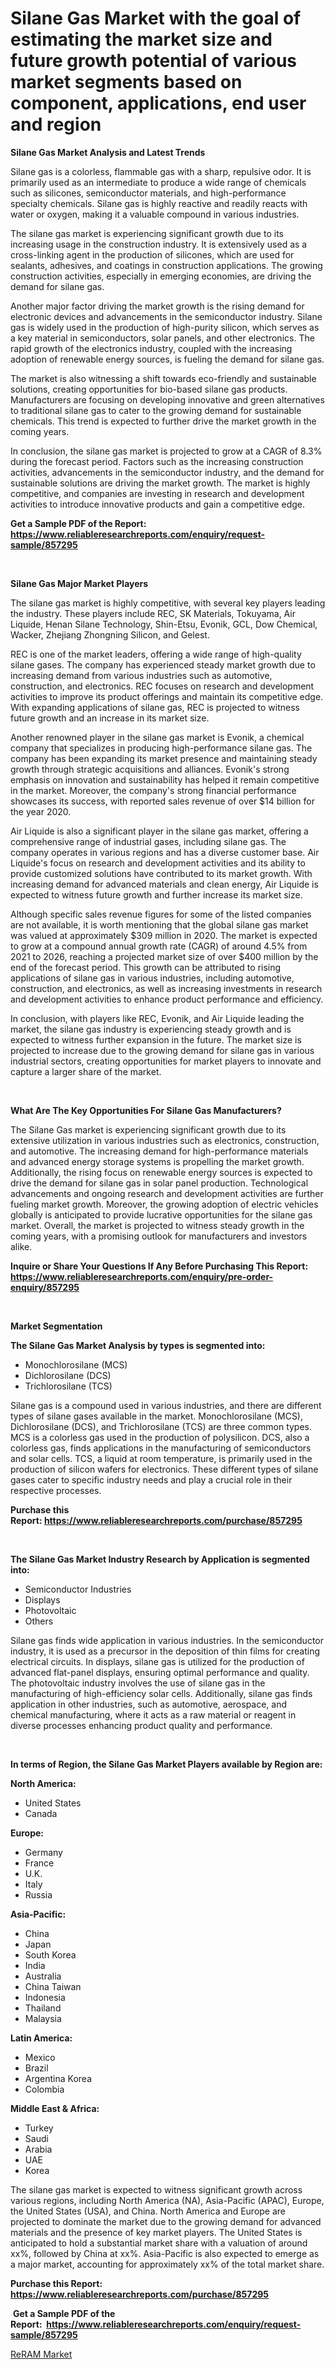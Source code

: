 <p><h1>Silane Gas Market with the goal of estimating the market size and future growth potential of various market segments based on component, applications, end user and region</h1></p><p><strong>Silane Gas Market Analysis and Latest Trends</strong></p>
<p><p>Silane gas is a colorless, flammable gas with a sharp, repulsive odor. It is primarily used as an intermediate to produce a wide range of chemicals such as silicones, semiconductor materials, and high-performance specialty chemicals. Silane gas is highly reactive and readily reacts with water or oxygen, making it a valuable compound in various industries.</p><p>The silane gas market is experiencing significant growth due to its increasing usage in the construction industry. It is extensively used as a cross-linking agent in the production of silicones, which are used for sealants, adhesives, and coatings in construction applications. The growing construction activities, especially in emerging economies, are driving the demand for silane gas.</p><p>Another major factor driving the market growth is the rising demand for electronic devices and advancements in the semiconductor industry. Silane gas is widely used in the production of high-purity silicon, which serves as a key material in semiconductors, solar panels, and other electronics. The rapid growth of the electronics industry, coupled with the increasing adoption of renewable energy sources, is fueling the demand for silane gas.</p><p>The market is also witnessing a shift towards eco-friendly and sustainable solutions, creating opportunities for bio-based silane gas products. Manufacturers are focusing on developing innovative and green alternatives to traditional silane gas to cater to the growing demand for sustainable chemicals. This trend is expected to further drive the market growth in the coming years.</p><p>In conclusion, the silane gas market is projected to grow at a CAGR of 8.3% during the forecast period. Factors such as the increasing construction activities, advancements in the semiconductor industry, and the demand for sustainable solutions are driving the market growth. The market is highly competitive, and companies are investing in research and development activities to introduce innovative products and gain a competitive edge.</p></p>
<p><strong>Get a Sample PDF of the Report:&nbsp; <a href="https://www.reliableresearchreports.com/enquiry/request-sample/857295">https://www.reliableresearchreports.com/enquiry/request-sample/857295</a></strong></p>
<p>&nbsp;</p>
<p><strong>Silane Gas Major Market Players</strong></p>
<p><p>The silane gas market is highly competitive, with several key players leading the industry. These players include REC, SK Materials, Tokuyama, Air Liquide, Henan Silane Technology, Shin-Etsu, Evonik, GCL, Dow Chemical, Wacker, Zhejiang Zhongning Silicon, and Gelest. </p><p>REC is one of the market leaders, offering a wide range of high-quality silane gases. The company has experienced steady market growth due to increasing demand from various industries such as automotive, construction, and electronics. REC focuses on research and development activities to improve its product offerings and maintain its competitive edge. With expanding applications of silane gas, REC is projected to witness future growth and an increase in its market size. </p><p>Another renowned player in the silane gas market is Evonik, a chemical company that specializes in producing high-performance silane gas. The company has been expanding its market presence and maintaining steady growth through strategic acquisitions and alliances. Evonik's strong emphasis on innovation and sustainability has helped it remain competitive in the market. Moreover, the company's strong financial performance showcases its success, with reported sales revenue of over $14 billion for the year 2020. </p><p>Air Liquide is also a significant player in the silane gas market, offering a comprehensive range of industrial gases, including silane gas. The company operates in various regions and has a diverse customer base. Air Liquide's focus on research and development activities and its ability to provide customized solutions have contributed to its market growth. With increasing demand for advanced materials and clean energy, Air Liquide is expected to witness future growth and further increase its market size. </p><p>Although specific sales revenue figures for some of the listed companies are not available, it is worth mentioning that the global silane gas market was valued at approximately $309 million in 2020. The market is expected to grow at a compound annual growth rate (CAGR) of around 4.5% from 2021 to 2026, reaching a projected market size of over $400 million by the end of the forecast period. This growth can be attributed to rising applications of silane gas in various industries, including automotive, construction, and electronics, as well as increasing investments in research and development activities to enhance product performance and efficiency.</p><p>In conclusion, with players like REC, Evonik, and Air Liquide leading the market, the silane gas industry is experiencing steady growth and is expected to witness further expansion in the future. The market size is projected to increase due to the growing demand for silane gas in various industrial sectors, creating opportunities for market players to innovate and capture a larger share of the market.</p></p>
<p>&nbsp;</p>
<p><strong>What Are The Key Opportunities For Silane Gas Manufacturers?</strong></p>
<p><p>The Silane Gas market is experiencing significant growth due to its extensive utilization in various industries such as electronics, construction, and automotive. The increasing demand for high-performance materials and advanced energy storage systems is propelling the market growth. Additionally, the rising focus on renewable energy sources is expected to drive the demand for silane gas in solar panel production. Technological advancements and ongoing research and development activities are further fueling market growth. Moreover, the growing adoption of electric vehicles globally is anticipated to provide lucrative opportunities for the silane gas market. Overall, the market is projected to witness steady growth in the coming years, with a promising outlook for manufacturers and investors alike.</p></p>
<p><strong>Inquire or Share Your Questions If Any Before Purchasing This Report: <a href="https://www.reliableresearchreports.com/enquiry/pre-order-enquiry/857295">https://www.reliableresearchreports.com/enquiry/pre-order-enquiry/857295</a></strong></p>
<p>&nbsp;</p>
<p><strong>Market Segmentation</strong></p>
<p><strong>The Silane Gas Market Analysis by types is segmented into:</strong></p>
<p><ul><li>Monochlorosilane (MCS)</li><li>Dichlorosilane (DCS)</li><li>Trichlorosilane (TCS)</li></ul></p>
<p><p>Silane gas is a compound used in various industries, and there are different types of silane gases available in the market. Monochlorosilane (MCS), Dichlorosilane (DCS), and Trichlorosilane (TCS) are three common types. MCS is a colorless gas used in the production of polysilicon. DCS, also a colorless gas, finds applications in the manufacturing of semiconductors and solar cells. TCS, a liquid at room temperature, is primarily used in the production of silicon wafers for electronics. These different types of silane gases cater to specific industry needs and play a crucial role in their respective processes.</p></p>
<p><strong>Purchase this Report:&nbsp;<a href="https://www.reliableresearchreports.com/purchase/857295">https://www.reliableresearchreports.com/purchase/857295</a></strong></p>
<p>&nbsp;</p>
<p><strong>The Silane Gas Market Industry Research by Application is segmented into:</strong></p>
<p><ul><li>Semiconductor Industries</li><li>Displays</li><li>Photovoltaic</li><li>Others</li></ul></p>
<p><p>Silane gas finds wide application in various industries. In the semiconductor industry, it is used as a precursor in the deposition of thin films for creating electrical circuits. In displays, silane gas is utilized for the production of advanced flat-panel displays, ensuring optimal performance and quality. The photovoltaic industry involves the use of silane gas in the manufacturing of high-efficiency solar cells. Additionally, silane gas finds application in other industries, such as automotive, aerospace, and chemical manufacturing, where it acts as a raw material or reagent in diverse processes enhancing product quality and performance.</p></p>
<p>&nbsp;</p>
<p><strong>In terms of Region, the Silane Gas Market Players available by Region are:</strong></p>
<p>
    <p> <strong> North America: </strong>
        <ul>
            <li>United States</li>
            <li>Canada</li>
        </ul>
        </p> 
    <p> <strong> Europe: </strong>
        <ul>
            <li>Germany</li>
            <li>France</li>
            <li>U.K.</li>
            <li>Italy</li>
            <li>Russia</li>
        </ul>
        </p> 
    <p> <strong> Asia-Pacific: </strong>
        <ul>
            <li>China</li>
            <li>Japan</li>
            <li>South Korea</li>
            <li>India</li>
            <li>Australia</li>
            <li>China Taiwan</li>
            <li>Indonesia</li>
            <li>Thailand</li>
            <li>Malaysia</li>
        </ul>
        </p> 
    <p> <strong> Latin America: </strong>
        <ul>
            <li>Mexico</li>
            <li>Brazil</li>
            <li>Argentina Korea</li>
            <li>Colombia</li>
        </ul>
        </p> 
    <p> <strong> Middle East & Africa: </strong>
        <ul>
            <li>Turkey</li>
            <li>Saudi</li>
            <li>Arabia</li>
            <li>UAE</li>
            <li>Korea</li>
        </ul>
    </p>
    </p>
<p><p>The silane gas market is expected to witness significant growth across various regions, including North America (NA), Asia-Pacific (APAC), Europe, the United States (USA), and China. North America and Europe are projected to dominate the market due to the growing demand for advanced materials and the presence of key market players. The United States is anticipated to hold a substantial market share with a valuation of around xx%, followed by China at xx%. Asia-Pacific is also expected to emerge as a major market, accounting for approximately xx% of the total market share.</p></p>
<p><strong>Purchase this Report: <a href="https://www.reliableresearchreports.com/purchase/857295">https://www.reliableresearchreports.com/purchase/857295</a></strong></p>
<p>&nbsp;<strong>Get a Sample PDF of the Report:&nbsp;&nbsp;<a href="https://www.reliableresearchreports.com/enquiry/request-sample/857295">https://www.reliableresearchreports.com/enquiry/request-sample/857295</a></strong></p>
<p><strong></strong></p>
<p><p><a href="https://github.com/Triciasol/Market-Research-Report-List-1/blob/main/reram-market.md">ReRAM Market</a></p></p>